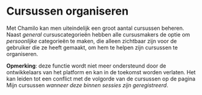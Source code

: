# Cursussen organiseren

Met Chamilo kan men uiteindelijk een groot aantal cursussen beheren. Naast _general_ cursuscategorieën hebben alle cursusmakers de optie om _persoonlijke_ categorieën te maken, die alleen zichtbaar zijn voor de gebruiker die ze heeft gemaakt, om hem te helpen zijn cursussen te organiseren.

**Opmerking**: deze functie wordt niet meer ondersteund door de ontwikkelaars van het platform en kan in de toekomst worden verlaten. Het kan leiden tot een conflict met de volgorde van de cursussen op de pagina Mijn cursussen _wanneer deze binnen sessies zijn geregistreerd_.

